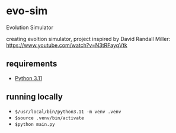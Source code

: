 # evo-sim

Evolution Simulator

creating evoltion simulator, project inspired by David Randall Miller: https://www.youtube.com/watch?v=N3tRFayqVtk

## requirements

- [Python 3.11](https://www.python.org/downloads/)

## running locally
- ``$/usr/local/bin/python3.11 -m venv .venv``
- ``$source .venv/bin/activate``
- ``$python main.py``